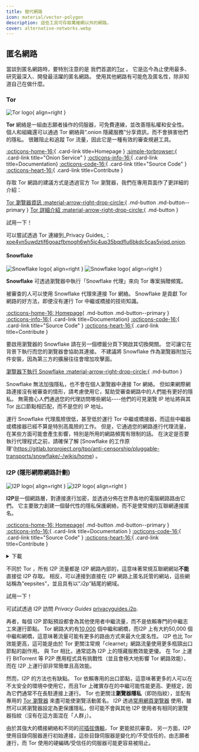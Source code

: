 ```yaml
---
title: 替代網路
icon: material/vector-polygon
description: 這些工具可存取萬維網以外的網路。
cover: alternative-networks.webp
---
```


## 匿名網路

當談到匿名網路時，要特別注意的是 我們首選的[Tor](advanced/tor-overview.md) 。 它是迄今為止使用最多、研究最深入、開發最活躍的匿名網路。 使用其他網路有可能危及匿名性，除非知道自己在做什麼。

### Tor

<div class="admonition recommendation" markdown>

![Tor logo](assets/img/self-contained-networks/tor.svg){ align=right }

**Tor** 網絡是一組由志願者操作的伺服器，可免費連線，並改善隱私權和安全性。 個人和組織還可以通過 Tor 網絡與“.onion 隱藏服務”分享資訊，而不會損害他們的隱私。 很難阻止和追蹤 Tor 流量，因此它是一種有效的審查規避工具。

[:octicons-home-16:](https://torproject.org){ .card-link title=Homepage }
[:simple-torbrowser:](http://2gzyxa5ihm7nsggfxnu52rck2vv4rvmdlkiu3zzui5du4xyclen53wid.onion){ .card-link title="Onion Service" }
[:octicons-info-16:](https://tb-manual.torproject.org){ .card-link title=Documentation}
[:octicons-code-16:](https://gitlab.torproject.org/tpo/core/tor){ .card-link title="Source Code" }
[:octicons-heart-16:](https://donate.torproject.org){ .card-link title=Contribute }

</div>

存取 Tor 網路的建議方式是透過官方 Tor 瀏覽器，我們在專用頁面作了更詳細的介紹：

[Tor 瀏覽器資訊 :material-arrow-right-drop-circle:](tor.md){ .md-button .md-button--primary } [Tor 詳細介紹 :material-arrow-right-drop-circle:](advanced/tor-overview.md){ .md-button }

<div class="admonition example" markdown>
<p class="admonition-title">試用一下！</p>

可以嘗試透過 Tor 連線到_Privacy Guides_：[xoe4vn5uwdztif6goazfbmogh6wh5jc4up35bqdflu6bkdc5cas5vjqd.onion](http://www.xoe4vn5uwdztif6goazfbmogh6wh5jc4up35bqdflu6bkdc5cas5vjqd.onion).

</div>

#### Snowflake

<div class="admonition recommendation" markdown>

![Snowflake logo](assets/img/browsers/snowflake.svg#only-light){ align=right }
![Snowflake logo](assets/img/browsers/snowflake-dark.svg#only-dark){ align=right }

**Snowflake** 可透過瀏覽器中執行「Snowflake 代理」來向 Tor 專案捐贈頻寬。

被審查的人可以使用 Snowflake 代理來連接 Tor 網絡。 Snowflake 是貢獻 Tor 網路的好方法，即便沒有運行 Tor 中繼或橋接的技術知識。

[:octicons-home-16: Homepage](https://snowflake.torproject.org){ .md-button .md-button--primary }
[:octicons-info-16:](https://gitlab.torproject.org/tpo/anti-censorship/pluggable-transports/snowflake/-/wikis/Technical%20Overview){ .card-link title=Documentation}
[:octicons-code-16:](https://gitlab.torproject.org/tpo/anti-censorship/pluggable-transports/snowflake){ .card-link title="Source Code" }
[:octicons-heart-16:](https://donate.torproject.org){ .card-link title=Contribute }

</details>

</div>

要啟用瀏覽器的 Snowflake 請在另一個標籤分頁下開啟其切換開關。 您可讓它在背景下執行而您的瀏覽器會協助其連接。 不建議將 Snowflake 作為瀏覽器附加元件安裝，因為第三方的擴展往往會增加攻擊面。

[瀏覽器下執行 Snowflake :material-arrow-right-drop-circle:](https://snowflake.torproject.org/embed.html){ .md-button }

Snowflake 無法加強隱私，也不會在個人瀏覽器中連接 Tor 網絡。 但如果網際網路連接沒有被審查的情形，請考慮使用它，幫助受審查網路中的人們能有更好的隱私。 無需擔心人們通過您的代理訪問哪些網站----他們的可見瀏覽 IP 地址將與其 Tor 出口節點相匹配，而不是您的 IP 地址。

運行 Snowflake 代理風險很低，甚至低於運行 Tor 中繼或橋接器，而這些中繼器或橋接器已經不算是特別高風險的工作。 但是，它通過您的網路進行代理流量，在某些方面可能會產生影響，特別是所用的網路頻寬有限制的話。 在決定是否要執行代理程式之前，請確保了解 [Snowflake 的工作原理'(https://gitlab.torproject.org/tpo/anti-censorship/pluggable-transports/snowflake/-/wikis/home) 。

### I2P (隱形網際網路計劃)

<div class="admonition recommendation" markdown>

![I2P logo](assets/img/self-contained-networks/i2p.svg#only-light){ align=right }
![I2P logo](assets/img/self-contained-networks/i2p-dark.svg#only-dark){ align=right }

**I2P**是一個網路層，對連接進行加密，並透過分佈在世界各地的電腦網路路由它們。 它主要致力創建一個替代性的隱私保護網絡，而不是使常規的互聯網連接匿名。

[:octicons-home-16: Homepage](https://geti2p.net/en){ .md-button .md-button--primary }
[:octicons-info-16:](https://geti2p.net/en/about/software){ .card-link title=Documentation }
[:octicons-code-16:](https://github.com/i2p/i2p.i2p){ .card-link title="Source Code" }
[:octicons-heart-16:](https://geti2p.net/en/get-involved){ .card-link title=Contribute }

<details class="downloads" markdown>
<summary>下載</summary>

- [:simple-googleplay: Google Play](https://play.google.com/store/apps/details?id=net.i2p.android)
- [:simple-android: Android](https://geti2p.net/en/download#android)
- [:simple-windows11: Windows](https://geti2p.net/en/download#windows)
- [:simple-apple: macOS](https://geti2p.net/en/download#mac)
- [:simple-linux: Linux](https://geti2p.net/en/download#unix)

</details>

</div>

不同於 Tor ，所有 I2P 流量都是 I2P 網路內部的，這意味著常規互聯網網站**不能**直接從 I2P 存取。 相反，可以連接到直接在 I2P 網路上匿名託管的網站，這些網站稱為“eepsites”，並且具有以“.i2p”結尾的網域。

<div class="admonition example" markdown>
<p class="admonition-title">試用一下！</p>

可試試透過 I2P 訪問 _Privacy Guides_ [privacyguides.i2p](http://privacyguides.i2p/?i2paddresshelper=fvbkmooriuqgssrjvbxu7nrwms5zyhf34r3uuppoakwwsm7ysv6q.b32.i2p).

</div>

再者，每個 I2P 節點預設都會為其他使用者中繼流量，而不是依賴專門的中繼志工來運行節點。 Tor 網路大約有[10,000](https://metrics.torproject.org/networksize.html) 個中繼和網橋，而I2P 上有大約50,000 個中繼和網橋，這意味著流量可能有更多的路由方式來最大化匿名性。 I2P 也比 Tor 效能更高，這可能是由於 Tor 更關注常規「clearnet」網路流量使用更多瓶頸出口節點的副作用。 與 Tor 相比，通常認為 I2P 上的隱藏服務效能更優。 在 Tor 上運行 BitTorrent 等 P2P 應用程式具有挑戰性（並且會極大地影響 Tor 網路效能），而在 I2P 上運行卻非常簡單且高效能。

然而，I2P 的方法也有缺點。 Tor 依賴專用的出口節點，這意味著更多的人可以在不太安全的環境中使用它，而且Tor 上確實存在的中繼可能性能更高、更穩定，因為它們通常不在長駐連接上運行。 Tor 也更關注**瀏覽器隱私**（即防指紋），並配有專用的 [Tor 瀏覽器](tor.md) 來盡可能使瀏覽活動匿名。 I2P 透過[常用網頁瀏覽器](desktop-browsers.md) 使用，雖然可以將瀏覽器設定為更保護隱私，但可能不會與其他 I2P 使用者有相同的瀏覽器指紋（沒有在這方面混在「人群」）。

由於其強大的橋接網絡和不同的[可插拔傳輸](https://tb-manual.torproject.org/circumvention)，Tor 更能抵抗審查。 另一方面，I2P 使用目錄伺服器進行初始連接，這些目錄伺服器是變化的/不受信任的，由志願者運行，而 Tor 使用的硬編碼/受信任的伺服器可能更容易被阻止。
